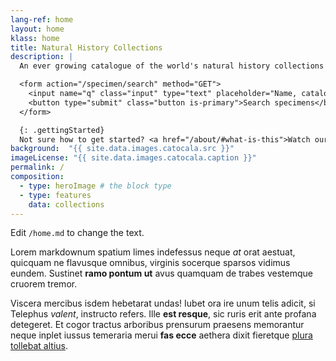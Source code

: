 ```yaml
---
lang-ref: home
layout: home
klass: home
title: Natural History Collections
description: |
  An ever growing catalogue of the world's natural history collections and the people involved

  <form action="/specimen/search" method="GET">
    <input name="q" class="input" type="text" placeholder="Name, catalog no, code, …" style="width: 250px">
    <button type="submit" class="button is-primary">Search specimens</button>
  </form>

  {: .gettingStarted}
  Not sure how to get started? <a href="/about/#what-is-this">Watch our Getting started video</a>
background:  "{{ site.data.images.catocala.src }}"
imageLicense: "{{ site.data.images.catocala.caption }}"
permalink: /
composition:
  - type: heroImage # the block type
  - type: features
    data: collections
---
```


Edit `/home.md` to change the text.

Lorem markdownum spatium limes indefessus neque *at* orat aestuat, quicquam ne
flavusque omnibus, virginis socerque sparsos vidimus eundem. Sustinet **ramo
pontum ut** avus quamquam de trabes vestemque cruorem tremor.

Viscera mercibus isdem hebetarat undas! Iubet ora ire unum telis adicit, si
Telephus *valent*, instructo refers. Ille **est resque**, sic ruris erit ante
profana detegeret. Et cogor tractus arboribus prensurum praesens memorantur
neque inplet iussus temeraria merui **fas ecce** aethera dixit fieretque [plura
tollebat altius](http://virgineusque.net/est.html).



